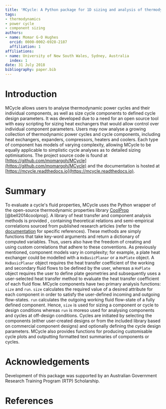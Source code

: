 ```yaml
---
title: 'MCycle: A Python package for 1D sizing and analysis of thermodynamic power cycles'
tags:
- thermodynamics
- power cycle
- component sizing
authors:
- name: Momar G-O Hughes
  orcid: 0000-0002-6928-2187
  affiliation: 1
affiliations:
- name: University of New South Wales, Sydney, Australia
  index: 1
date: 31 July 2018
bibliography: paper.bib
---
```


# Introduction

MCycle allows users to analyse thermodynamic power cycles and their individual components, as well as size cycle components to defined cycle design parameters. It was developed due to a need for an open source tool with easy scripting for sizing heat exchangers that would allow control over individual component parameters. Users may now analyse a growing collection of thermodynamic power cycles and cycle components, including heat exchangers, expanders, compressors, heaters and coolers. Each type of component has models of varying complexity, allowing MCycle to be equally applicable to simplistic cycle analyses as to detailed sizing optimisations. The project source code is found at [https://github.com/momargoh/MCycle](https://github.com/momargoh/MCycle) and the documentation is hosted at [https://mcycle.readthedocs.io](https://mcycle.readthedocs.io).

# Summary

To evaluate a cycle's fluid properties, MCycle uses the Python wrapper of the open-source thermodynamic properties library [CoolProp](http://www.coolprop.org) [@bell2014coolprop]. A library of heat transfer and component analysis methods is provided , containing theoretical relations and semi-empirical correlations sourced from published research articles (refer to the [documentation](https://mcycle.readthedocs.io) for specific references). These methods are simply functions that take key-word arguments and return a dictionary of computed variables. Thus, users also have the freedom of creating and using custom correlations that adhere to these conventions. 
As previously mentioned, component models vary in complexity; for example, a plate heat exchanger could be modelled with a `HxBasicPlanar` or a `HxPlate` object. A `HxBasicPlanar` object requires the heat transfer coefficient of the working and secondary fluid flows to be defined by the user, whereas a `HxPlate` object requires the user to define plate geometries and subsequently uses a user-selected heat transfer method to evaluate the heat transfer coefficient of each fluid flow. 
MCycle components have two primary analysis functions: `size` and `run`. `size` calculates the required value of a desired attribute for each component in order to satisfy the user-defined incoming and outgoing flow-states. `run` calculates the outgoing working fluid flow-state of a fully defined component. Hence, `size` is used for sizing a component or cycle to design conditions whereas `run` is moreso used for analysing components and cycles at off-design conditions. Cycles are initiated by selecting the components (either user-created designs or from the included library based on commercial component designs) and optionally defining the cycle design parameters. MCycle also provides functions for producing customisable cycle plots and outputting formatted text summaries of components or cycles.

# Acknowledgements
Development of this package was supported by an Australian Government Research Training Program (RTP) Scholarship.

# References

